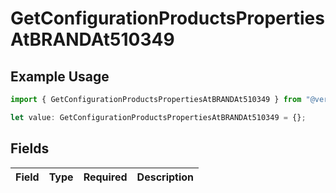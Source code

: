 # GetConfigurationProductsPropertiesAtBRANDAt510349

## Example Usage

```typescript
import { GetConfigurationProductsPropertiesAtBRANDAt510349 } from "@vercel/sdk/models/getconfigurationproductsop.js";

let value: GetConfigurationProductsPropertiesAtBRANDAt510349 = {};
```

## Fields

| Field       | Type        | Required    | Description |
| ----------- | ----------- | ----------- | ----------- |